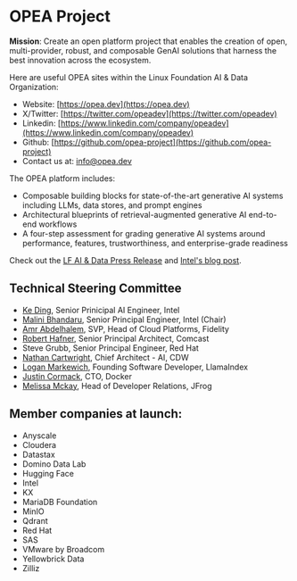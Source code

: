 # OPEA Project

**Mission**: Create an open platform project that enables the creation of open, multi-provider, robust, and composable GenAI solutions that harness the best innovation across the ecosystem.

Here are useful OPEA sites within the Linux Foundation AI & Data Organization:

* Website: [https://opea.dev](https://opea.dev)
* X/Twitter: [https://twitter.com/opeadev](https://twitter.com/opeadev)
* Linkedin: [https://www.linkedin.com/company/opeadev](https://www.linkedin.com/company/opeadev)
* Github: [https://github.com/opea-project](https://github.com/opea-project)
* Contact us at: [info@opea.dev](mailto:info@opea.dev)

The OPEA platform includes:

- Composable building blocks for state-of-the-art generative AI systems
  including LLMs, data stores, and prompt engines
- Architectural blueprints of retrieval-augmented generative AI end-to-end workflows
- A four-step assessment for grading generative AI systems around performance,
  features, trustworthiness, and enterprise-grade readiness

Check out the
[LF AI & Data Press Release](https://lfaidata.foundation/blog/2024/04/16/lf-ai-data-foundation-launches-open-platform-for-enterprise-ai-opea-for-groundbreaking-enterprise-ai-collaboration/) and
[Intel's blog post](https://www.intel.com/content/www/us/en/developer/articles/news/introducing-the-open-platform-for-enterprise-ai.html).

## Technical Steering Committee

- [Ke Ding](https://www.linkedin.com/in/dingke/),	Senior Prinicipal AI Engineer,	Intel
- [Malini Bhandaru](https://www.linkedin.com/in/malinibhandaru/),	Senior Principal Engineer,	Intel (Chair)
- [Amr Abdelhalem](https://www.linkedin.com/in/amrhalem/),	SVP, Head of Cloud Platforms,	Fidelity
- [Robert Hafner](https://www.linkedin.com/in/roberthafner/),	Senior Principal Architect,	Comcast
- Steve Grubb,	Senior Principal Engineer,	Red Hat
- [Nathan Cartwright](https://www.linkedin.com/in/nathan-cartwright-2008228/),	Chief Architect - AI,	CDW
- [Logan Markewich](https://www.linkedin.com/in/logan-markewich/),	Founding Software Developer,	LlamaIndex
- [Justin Cormack](https://www.linkedin.com/in/justincormack/), CTO,	Docker
- [Melissa Mckay](https://www.linkedin.com/in/melissajmckay/), Head of Developer Relations, JFrog 

## Member companies at launch:

* Anyscale
* Cloudera
* Datastax
* Domino Data Lab
* Hugging Face
* Intel
* KX
* MariaDB Foundation
* MinIO
* Qdrant
* Red Hat
* SAS
* VMware by Broadcom
* Yellowbrick Data
* Zilliz
